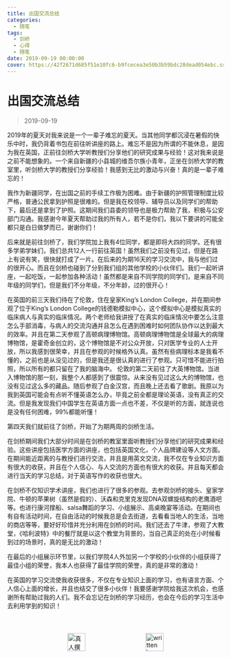 ```yaml
---
title: 出国交流总结
categories:
  - 随笔
tags:
  - 剑桥
  - 心得
  - 随笔
date: 2019-09-19 00:00:00
cover: https://42f2671d685f51e10fc6-b9fcecea3e50b3b59bdc28dead054ebc.ssl.cf5.rackcdn.com/illustrations/adventure_4hum.svg
---
```


# 出国交流总结

> 2019-09-19

2019年的夏天对我来说是一个一辈子难忘的夏天。当其他同学都沉浸在暑假的快乐中时，我仍背着书包在前往听讲座的路上。难忘不是因为所谓的不能休息，是因为我在英国，正前往剑桥大学听教授们分享他们的研究成果与经验！这对我来说是之前不能想象的。一个来自新疆的小县城的维吾尔族小青年，正坐在剑桥大学的教室里，听剑桥大学的教授们分享经验！我感到无比的激动与兴奋！真的是一辈子难忘的！

我作为新疆同学，在出国之前的手续工作极为困难。由于新疆的护照管理制度比较严格，普通公民拿到护照是很难的。但是我在校领导、辅导员以及同学们的帮助下，最后还是拿到了护照。这期间我们县委的领导也是极力帮助了我，积极与公安部门沟通。我感谢今年夏天帮助过我的所有人，若不是你们，我以下要讲的可能全都只是白日做梦而已，谢谢你们！

后来就是前往剑桥了，我们学院加上我有4位同学，都是即将大四的同学。还有很多学弟学妹们，我们总共12人一行前往英国！虽然我们之前没有见过，但是在路上有说有笑，很快就打成了一片。在后来的为期16天的学习交流中，我与他们过的很开心。而且在剑桥也碰到了分到我们组的其他学校的小伙伴们。我们一起听讲座，一起吃饭，一起参加各种活动！虽然都是来自不同学院的同学们，是来自不同年级的同学们，但是我们不分年级，不分年龄，过的很开心！

在英国的前三天我们待在了伦敦，住在皇家King’s London College，并在期间参观了位于King’s London College的钱德勒模拟中心，这个模拟中心是模拟真实的临床病人与真实的临床情况。两个老师给我讲授了在真实的临床情况中要怎么注意怎么手部消毒，与病人的交流沟通并且怎么在遇到困难时如何团队协作以达到最大的效率。并且在第二天参观了高顿病理博物馆。高顿病理博物馆是全球最大的病理博物馆，是霍奇金创立的，这个博物馆是不对公众开放，只对医学专业的人士开放，所以我感到很荣幸，并且在参观的时候格外认真。虽然有些病理标本是我看不懂的，之前也是从没见过的，但是我还是很认真的进行了参观。只可惜不能进行拍照，所以所有的都只留在了我的脑海中。
伦敦的第二天前往了大英博物馆。当进入博物馆的那一刻，我整个人都感到了很震惊。从来没有见过这么大的博物馆，也没有见过这么多的藏品。随后参观了白金汉宫，而且晚上还去看了歌剧。我原以为我到英国可能会有点听不懂英语怎么办，毕竟之前全都是理论英语，没有真正的交流。但是我发现我们中国学生在英语方面一点也不差，不仅是听的方面，就连说也是没有任何困难，99%都能听懂！

第四天我们就前往了剑桥，开始了为期两周的剑桥生活。

在剑桥期间我们大部分时间是在剑桥的教室里面听教授们分享他们的研究成果和经验。这些讲座包括医学方面的讲座，也包括英国文化，个人品牌建设等人文方面。在期间能近距离的与教授们进行交流，并且是用英文交流，我不仅在专业知识方面有很大的收获，并且在个人信心、与人交流的方面也有很大的收获。并且每天都会进行当天的学习总结，对于英语写作的收获也很大。

在剑桥不仅知识学术讲座，我们也进行了很多的参观。去参观剑桥的接头、皇家学院、牛顿的苹果树（虽然是假的）、沃森和克里克发现DNA双螺旋结构的老鹰酒吧等。也进行康河撑船、salsa舞蹈的学习、小组展示、高桌晚宴等活动。在期间也有自有活动时间，在自由活动的时候我总是会去街道，去看看当地人的生活，当地的商店等等，要好好珍惜并充分利用在剑桥的时间。我们还去了牛津，参观了大教堂，《哈利波特》中的餐厅就是以这个教堂为背景的，当自己真正的处在小时候看到过的场景时，真的是无比的激动！

在最后的小组展示环节里，以我们学院4人外加另一个学校的小伙伴的小组获得了最佳小组的荣誉，我本人也获得了最佳学院的荣誉，真的是非常的激动！

在英国的学习交流使我收获很多，不仅在专业知识上面的学习，也有语言方面、个人信心上面的增长，并且也结交了很多小伙伴！我要感谢学院给我这次机会，也感谢所有帮助过我的人们。我不会忘记在剑桥的学习经历，也会在今后的学习生活中去利用学到的知识！

<div style="display: flex;align-items: center;justify-content: space-evenly;padding-top: 40px;">
  <img src="https://mirror.ghproxy.com/https://raw.githubusercontent.com/L1cardo/l1cardo.github.io/blog/themes/butterfly/source/img/notbyai_cn.png" alt="真人撰写" style="height: 42px;">
  <img src="https://mirror.ghproxy.com/https://raw.githubusercontent.com/L1cardo/l1cardo.github.io/blog/themes/butterfly/source/img/notbyai_en.png" alt="written by human" style="height: 42px;">
</div>
